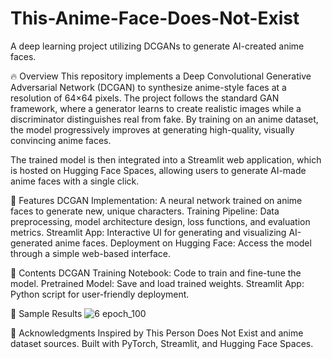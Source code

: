 # This-Anime-Face-Does-Not-Exist
A deep learning project utilizing DCGANs to generate AI-created anime faces.

🔥 Overview
This repository implements a Deep Convolutional Generative Adversarial Network (DCGAN) to synthesize anime-style faces at a resolution of 64×64 pixels. The project follows the standard GAN framework, where a generator learns to create realistic images while a discriminator distinguishes real from fake. By training on an anime dataset, the model progressively improves at generating high-quality, visually convincing anime faces.

The trained model is then integrated into a Streamlit web application, which is hosted on Hugging Face Spaces, allowing users to generate AI-made anime faces with a single click.

🚀 Features
DCGAN Implementation: A neural network trained on anime faces to generate new, unique characters.
Training Pipeline: Data preprocessing, model architecture design, loss functions, and evaluation metrics.
Streamlit App: Interactive UI for generating and visualizing AI-generated anime faces.
Deployment on Hugging Face: Access the model through a simple web-based interface.

📂 Contents
DCGAN Training Notebook: Code to train and fine-tune the model.
Pretrained Model: Save and load trained weights.
Streamlit App: Python script for user-friendly deployment.

📸 Sample Results
![6  epoch_100](https://github.com/user-attachments/assets/02bc378a-1876-44e6-b75d-17b347869f93)

📜 Acknowledgments
Inspired by This Person Does Not Exist and anime dataset sources. Built with PyTorch, Streamlit, and Hugging Face Spaces.
